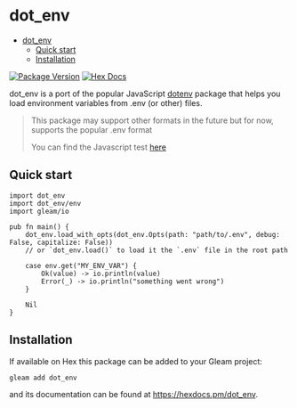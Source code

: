 # dot_env

<!--toc:start-->

- [dot_env](#dotenv)
  - [Quick start](#quick-start)
  - [Installation](#installation)
  <!--toc:end-->

[![Package Version](https://img.shields.io/hexpm/v/dot_env)](https://hex.pm/packages/dotenv)
[![Hex Docs](https://img.shields.io/badge/hex-docs-ffaff3)](https://hexdocs.pm/dot_env/)

dot_env is a port of the popular JavaScript [dotenv](https://github.com/motdotla/dotenv) package that helps you load environment variables from .env (or other) files.

> This package may support other formats in the future but for now, supports the popular .env format
>
> You can find the Javascript test [here](https://github.com/aosasona/dot_js_test)

## Quick start

```gleam
import dot_env
import dot_env/env
import gleam/io

pub fn main() {
    dot_env.load_with_opts(dot_env.Opts(path: "path/to/.env", debug: False, capitalize: False))
    // or `dot_env.load()` to load it the `.env` file in the root path

    case env.get("MY_ENV_VAR") {
        Ok(value) -> io.println(value)
        Error(_) -> io.println("something went wrong")
    }

    Nil
}
```

## Installation

If available on Hex this package can be added to your Gleam project:

```sh
gleam add dot_env
```

and its documentation can be found at <https://hexdocs.pm/dot_env>.
